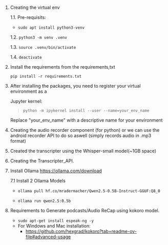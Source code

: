 1. Creating the virtual env

    1.1. Pre-requisits:

    - `sudo apt install python3-venv`

    1.2. `python3 -m venv .venv`

    1.3. `source .venv/bin/activate`

    1.4. `deactivate`

2. Install the requirements from the requirements,txt

    `pip install -r requirements.txt`

3. After installing the packages, you need to register your virtual environment as a 

    Jupyter kernel:

    >    `python -m ipykernel install --user --name=your_env_name`

    Replace "your_env_name" with a descriptive name for your environment

4. Creating the audio recorder component (for python) or we can use the android 
recorder API to do so aswell (simply records audio in .mp3 format)

5. Created the transcripter using the Whisper-small model(~1GB space)

6. Creating the Transcripter_API.

7. Install Ollama https://ollama.com/download

    7.1 Install 2 Ollama Models 

    - `ollama pull hf.co/mradermacher/Qwen2.5-0.5B-Instruct-GGUF:Q8_0`

    - `ollama run qwen2.5:0.5b`

8. Requirements to Generate podcasts/Audio ReCap using kokoro model.
    - `sudo apt-get install espeak-ng -y`
    - For Windows and Mac installation:
        - https://github.com/hexgrad/kokoro?tab=readme-ov-file#advanced-usage

